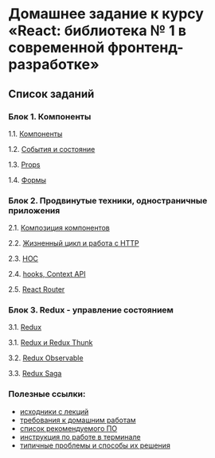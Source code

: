 # Домашнее задание к курсу «React: библиотека № 1 в современной фронтенд-разработке»

## Список заданий

### Блок 1. Компоненты

1.1. [Компоненты](components)

1.2. [События и состояние](events-state)

1.3. [Props](props)

1.4. [Формы](forms)

### Блок 2. Продвинутые техники, одностраничные приложения

2.1. [Композиция компонентов](composition)

2.2. [Жизненный цикл и работа с HTTP](lifecycle-http)

2.3. [HOC](hoc)

2.4. [hooks, Context API](hooks-context)

2.5. [React Router](router)

### Блок 3. Redux - управление состоянием

3.1. [Redux](redux)

3.1. [Redux и Redux Thunk](thunk)

3.2. [Redux Observable](observable)

3.3. [Redux Saga](saga)

### Полезные ссылки:

* [исходники с лекций](https://github.com/netology-code/ra16-code)
* [требования к домашним работам](requirements.md)
* [список рекомендуемого ПО](software.md)
* [инструкция по работе в терминале](terminal.md)
* [типичные проблемы и способы их решения](problems.md)
